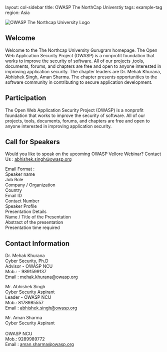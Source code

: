 

layout: col-sidebar
title: OWASP The NorthCap Universtiy
tags: example-tag
region: Asia

![OWASP The Northcap University Logo](https://upload.wikimedia.org/wikipedia/commons/5/56/OWASP_GURUGRAM.jpg)<br>

## Welcome
Welcome to the The Northcap University Gurugram homepage. The Open Web Application Security Project (OWASP) is a nonprofit foundation that works to improve the security of software. All of our projects ,tools, documents, forums, and chapters are free and open to anyone interested in improving application security. The chapter leaders are Dr. Mehak Khurana, Abhishek Singh, Aman Sharma. The chapter presents opportunities to the software community in contributing to secure application development.

## Participation
The Open Web Application Security Project (OWASP) is a nonprofit foundation that works to improve the security of software. All of our projects, tools, documents, forums, and chapters are free and open to anyone interested in improving application security.

## Call for Speakers
Would you like to speak on the upcoming OWASP Vellore Webinar? Contact Us : abhishek.singh@owasp.org

Email Format :
<br>
Speaker name <br>
Job Role <br>
Company / Organization <br>
Country <br>
Email ID <br>
Contact Number <br>
Speaker Profile <br>
Presentation Details <br>
Name / Title of the Presentation <br>
Abstract of the presentation <br>
Presentation time required <br>

## Contact Information

Dr. Mehak Khurana<br>
Cyber Security, Ph.D<br>
Advisor - OWASP NCU<br>
Mob.: - 9891599137<br>
Email : mehak.khurana@owasp.org<br>

Mr. Abhishek Singh<br>
Cyber Security Aspirant<br>
Leader - OWASP NCU<br>
Mob.: 8178985557<br>
Email : abhishek.singh@owasp.org<br>

Mr. Aman Sharma<br>
Cyber Security Aspirant<br><br>
OWASP NCU<br>
Mob.: 9289989772<br>
Email : aman.sharma@owasp.org<br>
